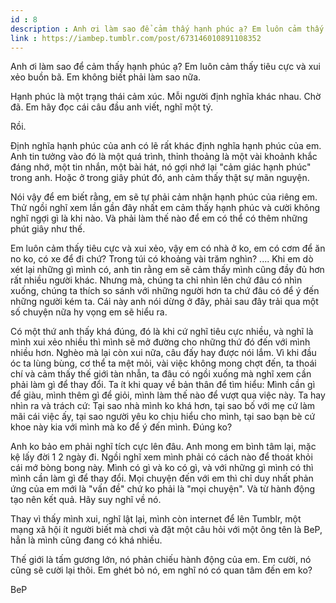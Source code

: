 ```yaml
---
id : 8
description : Anh ơi làm sao để cảm thấy hạnh phúc ạ? Em luôn cảm thấy tiêu cực và xui xẻo buồn bã. Em không biết phải làm sao nữa.
link : https://iambep.tumblr.com/post/673146010891108352
---
```


Anh ơi làm sao để cảm thấy hạnh phúc ạ? Em luôn cảm thấy tiêu cực và xui
xẻo buồn bã. Em không biết phải làm sao nữa.

Hạnh phúc là một trạng thái cảm xúc. Mỗi người định nghĩa khác nhau. Chờ
đã. Em hãy đọc cái câu đầu anh viết, nghĩ một tý.

Rồi.

Định nghĩa hạnh phúc của anh có lẽ rất khác định nghĩa hạnh phúc của em.
Anh tin tưởng vào đó là một quá trình, thỉnh thoảng là một vài khoảnh khắc
đáng nhớ, một tin nhắn, một bài hát, nó gợi nhớ lại "cảm giác hạnh phúc"
trong anh. Hoặc ở trong giây phút đó, anh cảm thấy thật sự mãn nguyện.

Nói vậy để em biết rằng, em sẽ tự phải cảm nhận hạnh phúc của riêng em.
Thử ngồi nghĩ xem lần gần đây nhất em cảm thấy hạnh phúc và cười không nghĩ
ngợi gì là khi nào. Và phải làm thế nào để em có thể có thêm những phút
giây như thế.

Em luôn cảm thấy tiêu cực và xui xẻo, vậy em có nhà ở ko, em có cơm để ăn
no ko, có xe để đi chứ? Trong túi có khoảng vài trăm nghìn? .... Khi em
dò xét lại những gì mình có, anh tin rằng em sẽ cảm thấy mình cũng đầy đủ
hơn rất nhiều người khác. Nhưng mà, chúng ta chỉ nhìn lên chứ đâu có nhìn
xuống, chúng ta thích so sánh với những người hơn ta chứ đâu có để ý đến
những người kém ta. Cái này anh nói dừng ở đây, phải sau đây trải qua một
số chuyện nữa hy vọng em sẽ hiểu ra.

Có một thứ anh thấy khá đúng, đó là khi cứ nghĩ tiêu cực nhiều, và nghĩ
là mình xui xẻo nhiều thì mình sẽ mở đường cho những thứ đó đến với mình
nhiều hơn. Nghèo mà lại còn xui nữa, câu đấy hay được nói lắm. Vì khi đầu
óc ta lùng bùng, cơ thể ta mệt mỏi, vài việc không mong chợt đến, ta thoái
chí và cảm thấy thế giới tàn nhẫn, ta đâu có ngồi xuống mà nghĩ xem cần
phải làm gì để thay đổi. Ta ít khi quay về bản thân để tìm hiểu: Mình cần
gì để giàu, mình thêm gì để giỏi, mình làm thế nào để vượt qua việc này.
Ta hay nhìn ra và trách cứ: Tại sao nhà mình ko khá hơn, tại sao bố với
mẹ cứ làm mãi cái việc ấy, tại sao người yêu ko chịu hiểu cho mình, tại
sao bạn bè cứ khoe này kia với mình mà ko để ý đến mình. Đúng ko?

Anh ko bảo em phải nghĩ tích cực lên đâu. Anh mong em bình tâm lại, mặc
kệ lấy đời 1 2 ngày đi. Ngồi nghĩ xem mình phải có cách nào để thoát khỏi
cái mớ bòng bong này. Mình có gì và ko có gì, và với những gì mình có thì
mình cần làm gì để thay đổi. Mọi chuyện đến với em thì chỉ duy nhất phản
ứng của em mới là "vấn đề" chứ ko phải là "mọi chuyện". Và từ hành động
tạo nên kết quả. Hãy suy nghĩ về nó.

Thay vì thấy mình xui, nghĩ lật lại, mình còn internet để lên Tumblr, một
mạng xã hội ít người biết mà chơi và đặt một câu hỏi với một ông tên là
BeP, hẳn là mình cũng đang có khá nhiều.

Thế giới là tấm gương lớn, nó phản chiếu hành động của em. Em cười, nó cũng
sẽ cười lại thôi. Em ghét bỏ nó, em nghĩ nó có quan tâm đến em ko?

BeP